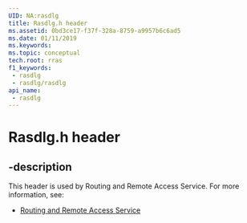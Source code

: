 ```yaml
---
UID: NA:rasdlg
title: Rasdlg.h header
ms.assetid: 0bd3ce17-f37f-328a-8759-a9957b6c6ad5
ms.date: 01/11/2019
ms.keywords: 
ms.topic: conceptual
tech.root: rras
f1_keywords:
 - rasdlg
 - rasdlg/rasdlg
api_name:
 - rasdlg
---
```


# Rasdlg.h header


## -description

This header is used by Routing and Remote Access Service. For more information, see:

- [Routing and Remote Access Service](../_rras/index.md)

